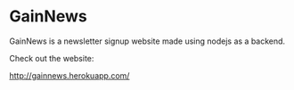 # GainNews
GainNews is a newsletter signup website made using nodejs as a backend.

Check out the website:

http://gainnews.herokuapp.com/
